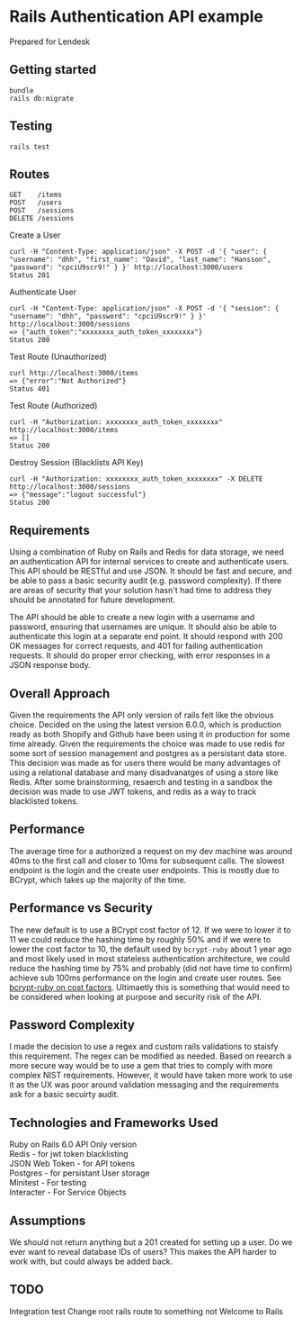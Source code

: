 # Rails Authentication API example

Prepared for Lendesk  

## Getting started

```
bundle
rails db:migrate
```

## Testing  

```
rails test
```

## Routes
```
GET    /items
POST   /users
POST   /sessions
DELETE /sessions
```

Create a User
```
curl -H "Content-Type: application/json" -X POST -d '{ "user": { "username": "dhh", "first_name": "David", "last_name": "Hansson", "password": "cpciU9scr9!" } }' http://localhost:3000/users
Status 201
```

Authenticate User
```
curl -H "Content-Type: application/json" -X POST -d '{ "session": { "username": "dhh", "password": "cpciU9scr9!" } }' http://localhost:3000/sessions
=> {"auth_token":"xxxxxxxx_auth_token_xxxxxxxx"}
Status 200
```

Test Route (Unauthorized)
```
curl http://localhost:3000/items
=> {"error":"Not Authorized"}
Status 401
```

Test Route (Authorized)
```
curl -H "Authorization: xxxxxxxx_auth_token_xxxxxxxx" http://localhost:3000/items
=> []
Status 200
```

Destroy Session (Blacklists API Key)
```
curl -H "Authorization: xxxxxxxx_auth_token_xxxxxxxx" -X DELETE http://localhost:3000/sessions
=> {"message":"logout successful"}
Status 200
```

## Requirements  
Using a combination of Ruby on Rails and Redis for data storage, we need an authentication API for internal services to create and authenticate users. This API should be RESTful and use JSON. It should be fast and secure, and be able to pass a basic security audit (e.g. password complexity). If there are areas of security that your solution hasn't had time to address they should be annotated for future development.

The API should be able to create a new login with a username and password, ensuring that usernames are unique. It should also be able to authenticate this login at a separate end point. It should respond with 200 OK messages for correct requests, and 401 for failing authentication requests. It should do proper error checking, with error responses in a JSON response body.

## Overall Approach
Given the requirements the API only version of rails felt like the obvious choice. Decided on the using the latest version 6.0.0, which is production ready as both Shopify and Github have been using it in production for some time already. Given the requirements the choice was made to use redis for some sort of session management and postgres as a persistant data store. This decision was made as for users there would be many advantages of using a relational database and many disadvanatges of using a store like Redis. After some brainstorming, resaerch and testing in a sandbox the decision was made to use JWT tokens, and redis as a way to track blacklisted tokens. 

## Performance
The average time for a authorized a request on my dev machine was around 40ms to the first call and closer to 10ms for subsequent calls. The slowest endpoint is the login and the create user endpoints. This is mostly due to BCrypt, which takes up the majority of the time. 

## Performance vs Security
The new default is to use a BCrypt cost factor of 12. If we were to lower it to 11 we could reduce the hashing time by roughly 50% and if we were to lower the cost factor to 10, the default used by `bcrypt-ruby` about 1 year ago and most likely used in most stateless authentication architecture, we could reduce the hashing time by 75% and probably (did not have time to confirm) achieve sub 100ms performance on the login and create user routes. See [bcrypt-ruby on cost factors](https://github.com/codahale/bcrypt-ruby#cost-factors). Ultimaetly this is something that would need to be considered when looking at purpose and security risk of the API.

## Password Complexity
I made the decision to use a regex and custom rails validations to staisfy this requirement. The regex can be modified as needed. Based on reearch a more secure way would be to use a gem that tries to comply with more complex NIST requirements. However, it would have taken more work to use it as the UX was poor around validation messaging and the requirements ask for a basic secuirty audit.  

## Technologies and Frameworks Used
Ruby on Rails 6.0 API Only version  
Redis - for jwt token blacklisting  
JSON Web Token - for API tokens  
Postgres - for persistant User storage  
Minitest - For testing  
Interacter - For Service Objects  

## Assumptions
We should not return anything but a 201 created for setting up a user. Do we ever want to reveal database IDs of users? This makes the API harder to work with, but could always be added back.

## TODO
Integration test
Change root rails route to something not Welcome to Rails
